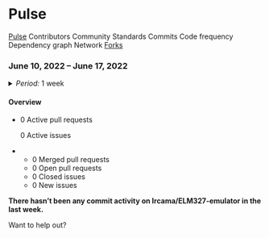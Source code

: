 # Pulse

[Pulse](broken-reference) Contributors Community Standards Commits Code frequency Dependency graph Network [Forks](broken-reference)

### June 10, 2022 – June 17, 2022

<details>

<summary><em>Period:</em> 1 week</summary>

Filter activity



</details>

#### Overview

*   0 Active pull requests

    0 Active issues
*
  * 0 Merged pull requests
  * 0 Open pull requests
  * 0 Closed issues
  * 0 New issues

**There hasn’t been any commit activity on Ircama/ELM327-emulator in the last week.**

Want to help out?
